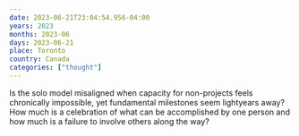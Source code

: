```yaml
---
date: 2023-06-21T23:04:54.956-04:00
years: 2023
months: 2023-06
days: 2023-06-21
place: Toronto
country: Canada
categories: ["thought"]
---
```

Is the solo model misaligned when capacity for non-projects feels chronically impossible, yet fundamental milestones seem lightyears away? How much is a celebration of what can be accomplished by one person and how much is a failure to involve others along the way?

